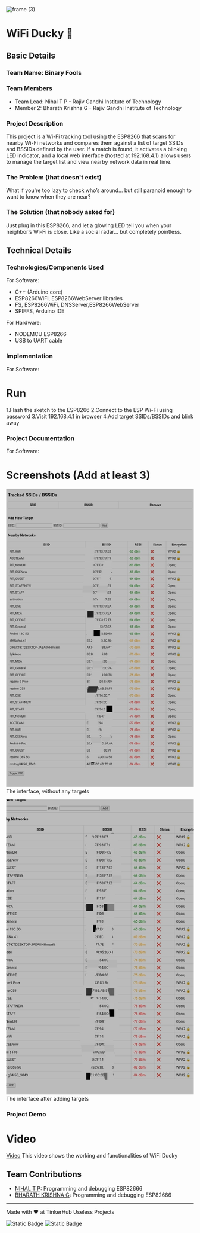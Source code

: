 <img width="3188" height="1202" alt="frame (3)" src="https://github.com/user-attachments/assets/517ad8e9-ad22-457d-9538-a9e62d137cd7" />


# WiFi Ducky 🎯 


## Basic Details
### Team Name: Binary Fools


### Team Members
- Team Lead: Nihal T P - Rajiv Gandhi Institute of Technology
- Member 2: Bharath Krishna G - Rajiv Gandhi Institute of Technology

### Project Description
This project is a Wi-Fi tracking tool using the ESP8266 that scans for nearby Wi-Fi networks and compares them against a list of target SSIDs and BSSIDs defined by the user. If a match is found, it activates a blinking LED indicator, and a local web interface (hosted at 192.168.4.1) allows users to manage the target list and view nearby network data in real time.

### The Problem (that doesn't exist)
What if you're too lazy to check who’s around... but still paranoid enough to want to know when they are near?

### The Solution (that nobody asked for)
Just plug in this ESP8266, and let a glowing LED tell you when your neighbor’s Wi-Fi is close. Like a social radar… but completely pointless.

## Technical Details
### Technologies/Components Used
For Software:
- C++ (Arduino core)
- ESP8266WiFi, ESP8266WebServer libraries
- FS, ESP8266WiFi, DNSServer,ESP8266WebServer 
- SPIFFS, Arduino IDE

For Hardware:
- NODEMCU ESP8266 
- USB to UART cable

### Implementation
For Software:
# Run

1.Flash the sketch to the ESP8266
2.Connect to the ESP Wi-Fi using password
3.Visit 192.168.4.1 in browser
4.Add target SSIDs/BSSIDs and blink away

### Project Documentation
For Software:

# Screenshots (Add at least 3)
![Screenshot1](/img/img1.jpg)
The interface, without any targets

![Screenshot2](/img/img2.jpg)
The interface after adding targets

### Project Demo
# Video
[Video](/vid/video.mp4)
This video shows the working and functionalities of WiFi Ducky

## Team Contributions
- [NIHAL T P](https://github.com/nihaltp): Programming and debugging ESP82666
- [BHARATH KRISHNA G](https://github.com/Bharath-Kris07): Programming and debugging ESP82666 

---
Made with ❤️ at TinkerHub Useless Projects 

![Static Badge](https://img.shields.io/badge/TinkerHub-24?color=%23000000&link=https%3A%2F%2Fwww.tinkerhub.org%2F)
![Static Badge](https://img.shields.io/badge/UselessProjects--25-25?link=https%3A%2F%2Fwww.tinkerhub.org%2Fevents%2FQ2Q1TQKX6Q%2FUseless%2520Projects)



